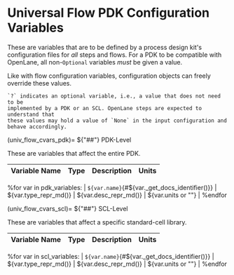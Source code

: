 # Universal Flow PDK Configuration Variables

These are variables that are to be defined by a process design kit's
configuration files for *all* steps and flows. For a PDK to be compatible with
OpenLane, all non-`Optional` variables *must* be given a value.

Like with flow configuration variables, configuration objects can freely
override these values.

```{note}
`?` indicates an optional variable, i.e., a value that does not need to be
implemented by a PDK or an SCL. OpenLane steps are expected to understand that
these values may hold a value of `None` in the input configuration and
behave accordingly.
```

(univ_flow_cvars_pdk)=
${"##"} PDK-Level

These are variables that affect the entire PDK.


| Variable Name | Type | Description | Units |
| - | - | - | - |
%for var in pdk_variables:
| `${var.name}`{#${var._get_docs_identifier()}} | ${var.type_repr_md()} | ${var.desc_repr_md()} | ${var.units or ""} |
%endfor

(univ_flow_cvars_scl)=
${"##"} SCL-Level

These are variables that affect a specific standard-cell library.

| Variable Name | Type | Description | Units |
| - | - | - | - |
%for var in scl_variables:
| `${var.name}`{#${var._get_docs_identifier()}} | ${var.type_repr_md()}  | ${var.desc_repr_md()} | ${var.units or ""} |
%endfor
